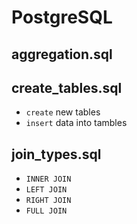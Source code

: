 # PostgreSQL

## **aggregation.sql**



## **create_tables.sql**
- `create` new tables
- `insert` data into tambles


## **join_types.sql**
- `INNER JOIN`
- `LEFT JOIN`
- `RIGHT JOIN`
- `FULL JOIN`